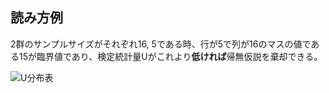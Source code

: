 ## 読み方例
2群のサンプルサイズがそれぞれ16, 5である時、行が5で列が16のマスの値である15が臨界値であり、検定統計量Uがこれより**低ければ**帰無仮説を棄却できる。

![U分布表](https://user-images.githubusercontent.com/67265109/146638166-ffabfef4-011f-40ad-bce4-237ba94117b8.png)
